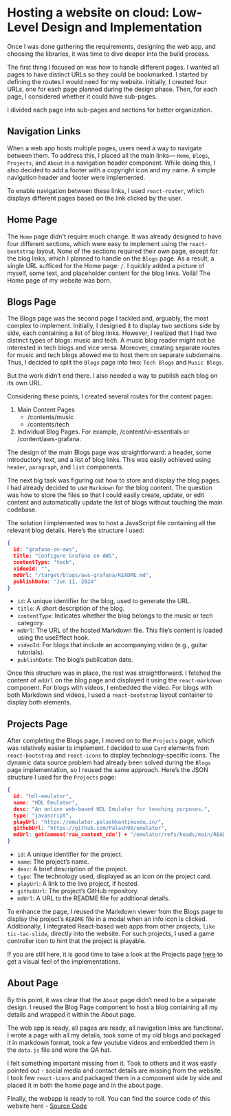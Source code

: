 # Hosting a website on cloud: Low-Level Design and Implementation

Once I was done gathering the requirements, designing the web app, and choosing the libraries, it was time to dive deeper into the build process.

The first thing I focused on was how to handle different pages. I wanted all pages to have distinct URLs so they could be bookmarked. I started by defining the routes I would need for my website. Initially, I created four URLs, one for each page planned during the design phase. Then, for each page, I considered whether it could have sub-pages.

I divided each page into sub-pages and sections for better organization.

## Navigation Links

When a web app hosts multiple pages, users need a way to navigate between them. To address this, I placed all the main links— `Home`, `Blogs`, `Projects`, and `About` in a navigation header component. While doing this, I also decided to add a footer with a copyright icon and my name. A simple navigation header and footer were implemented.

To enable navigation between these links, I used `react-router`, which displays different pages based on the link clicked by the user.

## Home Page

The `Home` page didn't require much change. It was already designed to have four different sections, which were easy to implement using the `react-bootstrap` layout. None of the sections required their own page, except for the blog links, which I planned to handle on the `Blogs` page. As a result, a single URL sufficed for the Home page: `/`. I quickly added a picture of myself, some text, and placeholder content for the blog links. Voilà! The Home page of my website was born.

## Blogs Page

The Blogs page was the second page I tackled and, arguably, the most complex to implement. Initially, I designed it to display two sections side by side, each containing a list of blog links. However, I realized that I had two distinct types of blogs: music and tech. A music blog reader might not be interested in tech blogs and vice versa. Moreover, creating separate routes for music and tech blogs allowed me to host them on separate subdomains. Thus, I decided to split the `Blogs` page into two: `Tech Blogs` and `Music Blogs`.

But the work didn’t end there. I also needed a way to publish each blog on its own URL.

Considering these points, I created several routes for the content pages:

1. Main Content Pages
   - /contents/music
   - /contents/tech
1. Individual Blog Pages. For example, /content/vi-essentials or /content/aws-grafana.


The design of the main Blogs page was straightforward: a header, some introductory text, and a list of blog links. This was easily achieved using `header`, `paragraph`, and `list` components.

The next big task was figuring out how to store and display the blog pages. I had already decided to use `Markdown` for the blog content. The question was how to store the files so that I could easily create, update, or edit content and automatically update the list of blogs without touching the main codebase.

The solution I implemented was to host a JavaScript file containing all the relevant blog details. Here’s the structure I used:

```json
{
  id: "grafana-on-aws",
  title: "Configure Grafana on AWS",
  contentType: "tech",
  videoId: "",
  mdUrl: "/target/blogs/aws-grafana/README.md",
  publishDate: "Jun 11, 2024"
}
```
  - `id`: A unique identifier for the blog, used to generate the URL.
  - `title`: A short description of the blog.
  - `contentType`: Indicates whether the blog belongs to the music or tech category.
  - `mdUrl`: The URL of the hosted Markdown file. This file’s content is loaded using the useEffect hook.
  - `videoId`: For blogs that include an accompanying video (e.g., guitar tutorials).
  - `publishDate`: The blog’s publication date.

Once this structure was in place, the rest was straightforward. I fetched the content of `mdUrl` on the blog page and displayed it using the `react-markdown` component. For blogs with videos, I embedded the video. For blogs with both Markdown and videos, I used a `react-bootstrap` layout container to display both elements.

## Projects Page

After completing the Blogs page, I moved on to the `Projects` page, which was relatively easier to implement. I decided to use `Card` elements from `react-bootstrap` and `react-icons` to display technology-specific icons. The dynamic data source problem had already been solved during the `Blogs` page implementation, so I reused the same approach. Here’s the JSON structure I used for the `Projects` page:

```json
{
  id: "hdl-emulator",
  name: "HDL Emulator",
  desc: "An online web-based HDL Emulator for teaching purposes.",
  type: "javascript",
  playUrl: "https://emulator.palashkantikundu.in/",
  githubUrl: "https://github.com/Palash90/emulator",
  mdUrl: getCommon('raw_content_cdn') + "/emulator/refs/heads/main/README.md"
}
```

  - `id`: A unique identifier for the project.
  - `name`: The project’s name.
  - `desc`: A brief description of the project.
  - `type`: The technology used, displayed as an icon on the project card.
  - `playUrl`: A link to the live project, if hosted.
  - `githubUrl`: The project’s GitHub repository.
  - `mdUrl`: A URL to the README file for additional details.

To enhance the page, I reused the Markdown viewer from the Blogs page to display the project’s `README` file in a modal when an info icon is clicked. Additionally, I integrated React-based web apps from other projects, `like tic-tac-slide`, directly into the website. For such projects, I used a game controller icon to hint that the project is playable.

If you are still here, it is good time to take a look at the Projects page [here](/#/projects) to get a visual feel of the implementations.

## About Page

By this point, it was clear that the `About` page didn’t need to be a separate design. I reused the Blog Page component to host a blog containing all my details and wrapped it within the About page.

The web app is ready, all pages are ready, all navigation links are functional. I wrote a page with all my details, took some of my old blogs and packaged it in markdown format, took a few youtube videos and embedded them in the `data.js` file and wore the QA hat.

I felt something important missing from it. Took to others and it was easily pointed out - social media and contact details are missing from the website. I took few `react-icons` and packaged them in a component side by side and placed it in both the home page and in the about page.

Finally, the webapp is ready to roll. You can find the source code of this website here - [Source Code](https://github.com/Palash90/site)

